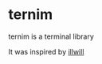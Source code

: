 # ternim

ternim is a terminal library

It was inspired by [illwill](https://github.com/johnnovak/illwill)
